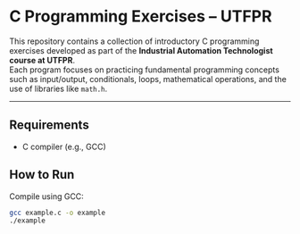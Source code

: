 # C Programming Exercises – UTFPR

This repository contains a collection of introductory C programming exercises developed as part of the **Industrial Automation Technologist course at UTFPR**.  
Each program focuses on practicing fundamental programming concepts such as input/output, conditionals, loops, mathematical operations, and the use of libraries like `math.h`.

---

## Requirements
- C compiler (e.g., GCC)  

## How to Run
Compile using GCC:
```bash
gcc example.c -o example
./example